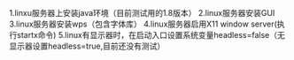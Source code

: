 1.linxu服务器上安装java环境（目前测试用的1.8版本）
2.linux服务器安装GUI
3.linux服务器安装wps（包含字体库）
4.linux服务器启用X11 window server(执行startx命令)
5.linux有显示器时，在启动入口设置系统变量headless=false（无显示器设置headless=true,目前还没有测试）